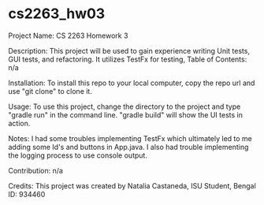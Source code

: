 # cs2263_hw03
Project Name: CS 2263 Homework 3

Description: This project will be used to gain experience writing Unit tests, GUI tests, and refactoring. It utilizes TestFx for testing, 
Table of Contents: n/a

Installation: To install this repo to your local computer, copy the repo url and use "git clone" to clone it.

Usage: To use this project, change the directory to the project and type "gradle run" in the command line. "gradle build" will show the UI tests in action.

Notes: I had some troubles implementing TestFx which ultimately led to me adding some Id's and buttons in App.java. I also had trouble implementing the logging process to use console output.

Contribution: n/a

Credits: This project was created by Natalia Castaneda, ISU Student, Bengal ID: 934460